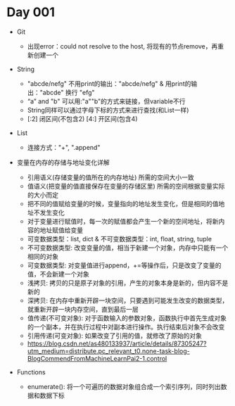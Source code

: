 # Day 001
- Git
	- 出现error：could not resolve to the host, 将现有的节点remove，再重新创建一个
- String
	- "abcde/nefg" 不用print的输出："abcde/nefg" & 用print的输出："abcde" 换行 "efg"
	- “a” and "b" 可以用:"a""b"的方式来链接，但variable不行
	- String同样可以通过字母下标的方式来进行查找(和List一样)
	- [:2] 闭区间(不包含2) [4:] 开区间(包含4)

- List
	- 连接方式："+", ".append"

- 变量在内存的存储与地址变化详解
	- 引用语义(存储变量的值所在的内存地址) 所需的空间大小一致
	- 值语义(把变量的值直接保存在变量的存储区里) 所需的空间根据变量实际的大小而定
	- 把不同的值赋给变量的时候，变量指向的地址发生变化，但是相同的值地址不发生变化
	- 对于变量进行赋值时，每一次的赋值都会产生一个新的空间地址，将新内容的地址赋值给变量
	- 可变数据类型：list, dict & 不可变数据类型：int, float, string, tuple
	- 不可变数据类型: 改变变量的值，相当于新建一个对象，内存中只能有一个相同的对象
	- 可变数据类型: 对变量值进行append，+=等操作后，只是改变了变量的值，不会新建一个对象
	- 浅拷贝: 拷贝的只是原子对象的引用，产生的对象本身是新的，但内容不是新的
	- 深拷贝: 在内存中重新开辟一块空间，只要遇到可能发生改变的数据类型，就重新开辟一块内存空间，直到最后一层
	- 值传递(不可变对象): 对于函数输入的参数对象，函数执行中首先生成对象的一个副本，并在执行过程中对副本进行操作。执行结束后对象不会改变
	- 引用传递(可变对象): 如果改变了引用的值，就修改了原始的对象
	- https://blog.csdn.net/as480133937/article/details/87305247?utm_medium=distribute.pc_relevant_t0.none-task-blog-BlogCommendFromMachineLearnPai2-1.control

- Functions
	- enumerate(): 将一个可遍历的数据对象组合成一个索引序列，同时列出数据和数据下标
	
